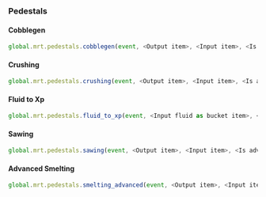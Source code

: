 ### Pedestals

#### Cobblegen

```js
global.mrt.pedestals.cobblegen(event, <Output item>, <Input item>, <Is silk ? (false by default)>, <id>)
```

#### Crushing

```js
global.mrt.pedestals.crushing(event, <Output item>, <Input item>, <Is advanced ? (false by default)>, <id>)
```

#### Fluid to Xp

```js
global.mrt.pedestals.fluid_to_xp(event, <Input fluid as bucket item>, <Amount of xp in experience bottles (1 by default)>, <id>)
```

#### Sawing

```js
global.mrt.pedestals.sawing(event, <Output item>, <Input item>, <Is advanced ? (false by default)>, <id>)
```

#### Advanced Smelting

```js
global.mrt.pedestals.smelting_advanced(event, <Output item>, <Input item>, <id>)
```
